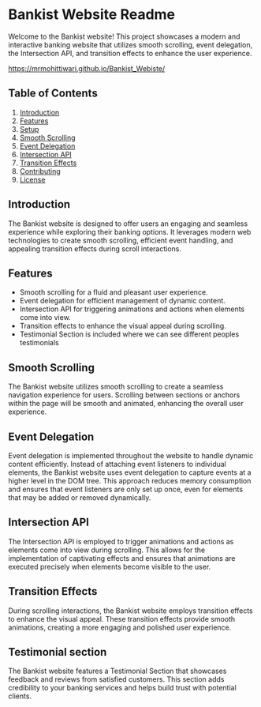 # Bankist Website Readme

Welcome to the Bankist website! This project showcases a modern and interactive banking website that utilizes smooth scrolling, event delegation, the Intersection API, and transition effects to enhance the user experience.

https://mrmohittiwari.github.io/Bankist_Webiste/

## Table of Contents

1. [Introduction](#introduction)
2. [Features](#features)
3. [Setup](#setup)
4. [Smooth Scrolling](#smooth-scrolling)
5. [Event Delegation](#event-delegation)
6. [Intersection API](#intersection-api)
7. [Transition Effects](#transition-effects)
8. [Contributing](#contributing)
9. [License](#license)

## Introduction

The Bankist website is designed to offer users an engaging and seamless experience while exploring their banking options. It leverages modern web technologies to create smooth scrolling, efficient event handling, and appealing transition effects during scroll interactions.

## Features

- Smooth scrolling for a fluid and pleasant user experience.
- Event delegation for efficient management of dynamic content.
- Intersection API for triggering animations and actions when elements come into view.
- Transition effects to enhance the visual appeal during scrolling.
- Testimonial Section is included where we can see different peoples testimonials

## Smooth Scrolling

The Bankist website utilizes smooth scrolling to create a seamless navigation experience for users. Scrolling between sections or anchors within the page will be smooth and animated, enhancing the overall user experience.

## Event Delegation

Event delegation is implemented throughout the website to handle dynamic content efficiently. Instead of attaching event listeners to individual elements, the Bankist website uses event delegation to capture events at a higher level in the DOM tree. This approach reduces memory consumption and ensures that event listeners are only set up once, even for elements that may be added or removed dynamically.

## Intersection API

The Intersection API is employed to trigger animations and actions as elements come into view during scrolling. This allows for the implementation of captivating effects and ensures that animations are executed precisely when elements become visible to the user.

## Transition Effects

During scrolling interactions, the Bankist website employs transition effects to enhance the visual appeal. These transition effects provide smooth animations, creating a more engaging and polished user experience.

## Testimonial section

The Bankist website features a Testimonial Section that showcases feedback and reviews from satisfied customers. This section adds credibility to your banking services and helps build trust with potential clients.
